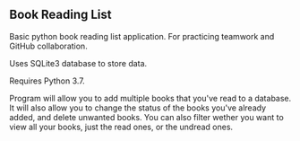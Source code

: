 ## Book Reading List

Basic python book reading list application. For practicing teamwork and GitHub collaboration. 

Uses SQLite3 database to store data. 

Requires Python 3.7.

Program will allow you to add multiple books that you've read to a database.
It will also allow you to change the status of the books you've already added, and delete unwanted books. You can also filter wether you want to view all your books, just the read ones, or the undread ones.